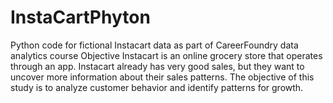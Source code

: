 # InstaCartPhyton
Python code for fictional Instacart data as part of CareerFoundry data analytics course
Objective 
Instacart is an online grocery store that operates through an app. Instacart already has very good sales, but they want to uncover more information about their sales patterns. The objective of this study is to analyze customer behavior and identify patterns for growth.
